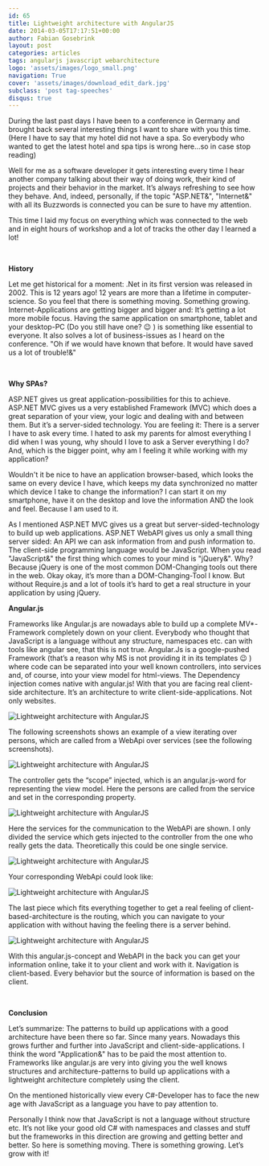 ```yaml
---
id: 65
title: Lightweight architecture with AngularJS
date: 2014-03-05T17:17:51+00:00
author: Fabian Gosebrink
layout: post
categories: articles
tags: angularjs javascript webarchitecture 
logo: 'assets/images/logo_small.png'
navigation: True
cover: 'assets/images/download_edit_dark.jpg'
subclass: 'post tag-speeches'
disqus: true
---
```


During the last past days I have been to a conference in Germany and brought back several interesting things I want to share with you this time. (Here I have to say that my hotel did not have a spa. So everybody who wanted to get the latest hotel and spa tips is wrong here&#8230;so in case stop reading)

<!--more-->

Well for me as a software developer it gets interesting every time I hear another company talking about their way of doing work, their kind of projects and their behavior in the market. It’s always refreshing to see how they behave. And, indeed, personally, if the topic "ASP.NET&", "Internet&" with all its Buzzwords is connected you can be sure to have my attention.

This time I laid my focus on everything which was connected to the web and in eight hours of workshop and a lot of tracks the other day I learned a lot!

&nbsp;

**History**

Let me get historical for a moment: .Net in its first version was released in 2002. This is 12 years ago! 12 years are more than a lifetime in computer-science. So you feel that there is something moving. Something growing. Internet-Applications are getting bigger and bigger and: It’s getting a lot more mobile focus. Having the same application on smartphone, tablet and your desktop-PC (Do you still have one? 😉 ) is something like essential to everyone. It also solves a lot of business-issues as I heard on the conference. "Oh if we would have known that before. It would have saved us a lot of trouble!&"

&nbsp;

**Why SPAs?**

ASP.NET gives us great application-possibilities for this to achieve. ASP.NET MVC gives us a very established Framework (MVC) which does a great separation of your view, your logic and dealing with and between them. But it’s a server-sided technology. You are feeling it: There is a server I have to ask every time. I hated to ask my parents for almost everything I did when I was young, why should I love to ask a Server everything I do? And, which is the bigger point, why am I feeling it while working with my application?

Wouldn't it be nice to have an application browser-based, which looks the same on every device I have, which keeps my data synchronized no matter which device I take to change the information? I can start it on my smartphone, have it on the desktop and love the information AND the look and feel. Because I am used to it.

As I mentioned ASP.NET MVC gives us a great but server-sided-technology to build up web applications. ASP.NET WebAPI gives us only a small thing server sided: An API we can ask information from and push information to. The client-side programming language would be JavaScript. When you read "JavaScript&" the first thing which comes to your mind is "jQuery&". Why? Because jQuery is one of the most common DOM-Changing tools out there in the web. Okay okay, it’s more than a DOM-Changing-Tool I know. But without Require.js and a lot of tools it’s hard to get a real structure in your application by using jQuery.

**Angular.js**

Frameworks like Angular.js are nowadays able to build up a complete MV*-Framework completely down on your client. Everybody who thought that JavaScript is a language without any structure, namespaces etc. can with tools like angular see, that this is not true. Angular.Js is a google-pushed Framework (that’s a reason why MS is not providing it in its templates 😉 ) where code can be separated into your well known controllers, into services and, of course, into your view model for html-views. The Dependency injection comes native with angular.js! With that you are facing real client-side architecture. It’s an architecture to write client-side-applications. Not only websites.

![Lightweight architecture with AngularJS]({{site.baseurl}}assets/articles/2014-03-05/5ab97616-0c2c-4953-9bca-8f5c20415c45.png)

The following screenshots shows an example of a view iterating over persons, which are called from a WebApi over services (see the following screenshots).

![Lightweight architecture with AngularJS]({{site.baseurl}}assets/articles/2014-03-05/f45c07ec-ef2b-4369-86ac-786ec18ab1ee.png)

The controller gets the “scope” injected, which is an angular.js-word for representing the view model. Here the persons are called from the service and set in the corresponding property.

![Lightweight architecture with AngularJS]({{site.baseurl}}assets/articles/2014-03-05/d76d36a2-13d9-4bf4-9a1d-42a29d36536f.png)

Here the services for the communication to the WebAPi are shown. I only divided the service which gets injected to the controller from the one who really gets the data. Theoretically this could be one single service.

![Lightweight architecture with AngularJS]({{site.baseurl}}assets/articles/2014-03-05/d7b243d3-9c6e-48dd-9e16-37ee9f27127d.png)

Your corresponding WebApi could look like:

![Lightweight architecture with AngularJS]({{site.baseurl}}assets/articles/2014-03-05/a3bc7793-7ecf-4bcc-9121-e26908d668dc.png)

The last piece which fits everything together to get a real feeling of client-based-architecture is the routing, which you can navigate to your application with without having the feeling there is a server behind.

![Lightweight architecture with AngularJS]({{site.baseurl}}assets/articles/2014-03-05/874e9c02-d238-4cc9-afca-686785cd9397.png)

With this angular.js-concept and WebAPI in the back you can get your information online, take it to your client and work with it. Navigation is client-based. Every behavior but the source of information is based on the client.

&nbsp;

**Conclusion**

Let’s summarize: The patterns to build up applications with a good architecture have been there so far. Since many years. Nowadays this grows further and further into JavaScript and client-side-applications. I think the word "Application&" has to be paid the most attention to. Frameworks like angular.js are very into giving you the well knows structures and architecture-patterns to build up applications with a lightweight architecture completely using the client.

On the mentioned historically view every C#-Developer has to face the new age with JavaScript as a language you have to pay attention to.

Personally I think now that JavaScript is not a language without structure etc. It’s not like your good old C# with namespaces and classes and stuff but the frameworks in this direction are growing and getting better and better. So here is something moving. There is something growing. Let’s grow with it!

&nbsp;
